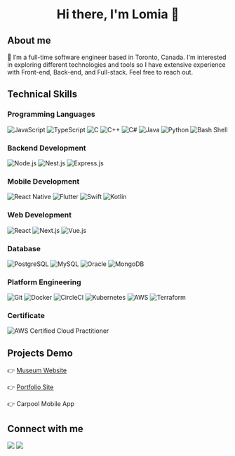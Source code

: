 <h1 align="center"> Hi there, I'm Lomia 👋 </h1>

## About me
<p> 👀 I’m a full-time software engineer based in Toronto, Canada. I'm interested in exploring different technologies and tools so I have extensive experience with Front-end, Back-end, and Full-stack. Feel free to reach out. </p>


## Technical Skills

### Programming Languages
![JavaScript](https://img.shields.io/badge/-JavaScript-F7DF1E?style=flat&logo=JavaScript&logoColor=black)
![TypeScript](https://img.shields.io/badge/-TypeScript-3178C6?style=flat&logo=TypeScript&logoColor=white)
![C](https://img.shields.io/badge/-C-A8B9CC?style=flat&logo=C&logoColor=white)
![C++](https://img.shields.io/badge/-C++-00599C?style=flat&logo=C%2B%2B&logoColor=white)
![C#](https://img.shields.io/badge/-C%23-239120?style=flat&logo=C-Sharp&logoColor=white)
![Java](https://img.shields.io/badge/-Java-007396?style=flat&logo=Java&logoColor=white)
![Python](https://img.shields.io/badge/-Python-3776AB?style=flat&logo=Python&logoColor=white)
![Bash Shell](https://img.shields.io/badge/-Bash-4EAA25?style=flat&logo=GNU-Bash&logoColor=white)

### Backend Development
![Node.js](https://img.shields.io/badge/-Node.js-339933?style=flat&logo=Node.js&logoColor=white)
![Nest.js](https://img.shields.io/badge/-Nest.js-red?style=flat&logo=NestJS&logoColor=white)
![Express.js](https://img.shields.io/badge/-Express.js-000000?style=flat&logo=Express&logoColor=white)

### Mobile Development
![React Native](https://img.shields.io/badge/-React%20Native-61DAFB?style=flat&logo=React&logoColor=white)
![Flutter](https://img.shields.io/badge/-Flutter-02569B?style=flat&logo=Flutter&logoColor=white)
![Swift](https://img.shields.io/badge/-Swift-FA7343?style=flat&logo=Swift&logoColor=white)
![Kotlin](https://img.shields.io/badge/-Kotlin-0095D5?style=flat&logo=Kotlin&logoColor=white)

### Web Development
![React](https://img.shields.io/badge/-React-61DAFB?style=flat&logo=React&logoColor=white)
![Next.js](https://img.shields.io/badge/-Next.js-000000?style=flat&logo=Next.js&logoColor=white)
![Vue.js](https://img.shields.io/badge/-Vue.js-4FC08D?style=flat&logo=Vue.js&logoColor=white)

### Database
![PostgreSQL](https://img.shields.io/badge/-PostgreSQL-336791?style=flat&logo=PostgreSQL&logoColor=white)
![MySQL](https://img.shields.io/badge/-MySQL-4479A1?style=flat&logo=MySQL&logoColor=white)
![Oracle](https://img.shields.io/badge/-Oracle-F80000?style=flat&logo=Oracle&logoColor=white)
![MongoDB](https://img.shields.io/badge/-MongoDB-47A248?style=flat&logo=MongoDB&logoColor=white)

### Platform Engineering
![Git](https://img.shields.io/badge/-Git-F05032?style=flat&logo=Git&logoColor=white)
![Docker](https://img.shields.io/badge/-Docker-2496ED?style=flat&logo=Docker&logoColor=white)
![CircleCI](https://img.shields.io/badge/-CircleCI-343434?style=flat&logo=CircleCI&logoColor=white)
![Kubernetes](https://img.shields.io/badge/-Kubernetes-326CE5?style=flat&logo=Kubernetes&logoColor=white)
![AWS](https://img.shields.io/badge/-AWS-232F3E?style=flat&logo=Amazon-AWS&logoColor=white)
![Terraform](https://img.shields.io/badge/-Terraform-8A2BE2?style=flat&logo=Terraform&logoColor=white)

### Certificate
![AWS Certified Cloud Practitioner](https://img.shields.io/badge/-AWS%20Certified%20Cloud%20Practitioner-232F3E?style=flat&logo=Amazon-AWS&logoColor=white)


## Projects Demo

👉 [Museum Website](https://my-museum-app-two.vercel.app/)

👉 [Portfolio Site](https://lomia-portfolio.netlify.app/)

👉 Carpool Mobile App


## Connect with me

<a href="mailto:lomia5w@gmail.com"><img src="https://img.shields.io/badge/-Gmail-grey?style=flat&logo=Gmail&logoColor=red"/><a> </a><a href="https://www.linkedin.com/in/lomiawu"><img src="https://img.shields.io/badge/-Lomia%20Wu%20-0077B5?style=flat&logo=Linkedin&logoColor=white"/></a>

<!---
LomiaW/LomiaW is a ✨ special ✨ repository because its `README.md` (this file) appears on your GitHub profile.
You can click the Preview link to take a look at your changes.
--->
